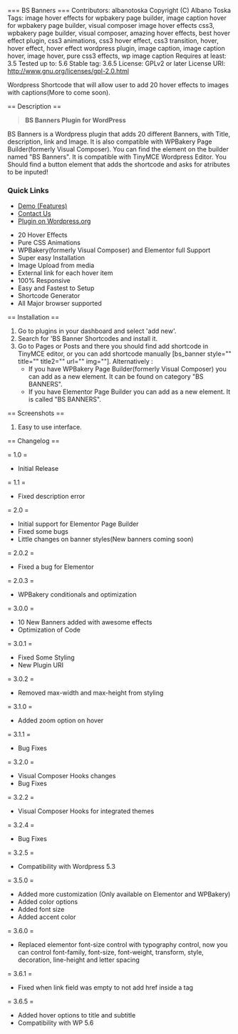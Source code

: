 === BS Banners  ===
Contributors: albanotoska
Copyright (C) Albano Toska
Tags: image hover effects for wpbakery page builder, image caption hover for wpbakery page builder, visual composer image hover effects css3, wpbakery page builder, visual composer, amazing hover effects, best hover effect plugin, css3 animations, css3 hover effect, css3 transition, hover, hover effect, hover effect wordpress plugin, image caption, image caption hover, image hover, pure css3 effects, wp image caption
Requires at least: 3.5
Tested up to: 5.6
Stable tag: 3.6.5
License: GPLv2 or later
License URI: http://www.gnu.org/licenses/gpl-2.0.html

Wordpress Shortcode that will allow user to add 20 hover effects to images with captions(More to come soon).

== Description ==

<blockquote>
    <p>
        <strong>BS Banners Plugin for WordPress</strong>
    </p>
</blockquote>
BS Banners is a Wordpress plugin that adds 20 different Banners, with Title, description, link and Image. It is also compatible with WPBakery Page Builder(formerly Visual Composer). You can find the element on the builder named "BS Banners". It is compatible with TinyMCE Wordpress Editor. You Should find a button element that adds the shortcode and asks for atributes to be inputed!<br>

<h3>Quick Links</h3> 
<ul>
    <li><a href="https://albanotoska.com/bsbanners/">Demo (Features)</a></li>
    <li><a href="https://albanotoska.com/#contact">Contact Us</a></li>
    <li><a href="https://wordpress.org/plugins/bs-banners/">Plugin on Wordpress.org</a></li>
</ul>

<ul>
    <li>20 Hover Effects</li>
    <li>Pure CSS Animations</li>
    <li>WPBakery(formerly Visual Composer) and Elementor full Support</li>
    <li>Super easy Installation</li>
    <li>Image Upload from media</li>
    <li>External link for each hover item</li>
    <li>100% Responsive</li>
    <li>Easy and Fastest to Setup</li>
    <li>Shortcode Generator</li>
    <li>All Major browser supported</li>
</ul>


== Installation ==

1. Go to plugins in your dashboard and select 'add new'.
2. Search for 'BS Banner Shortcodes and install it.
3. Go to Pages or Posts and there you should find add shortcode in TinyMCE editor, or you can add shortcode manually [bs_banner style="" title="" title2="" url="" img=""]. Alternatively :
	- If you have WPBakery Page Builder(formerly Visual Composer) you can add as a new element. It can be found on category "BS BANNERS".
	- If you have Elementor Page Builder you can add as a new element. It is called "BS BANNERS".

== Screenshots ==

1. Easy to use interface.

== Changelog ==

= 1.0 =
* Initial Release

= 1.1 =
* Fixed description error

= 2.0 =
* Initial support for Elementor Page Builder
* Fixed some bugs
* Little changes on banner styles(New banners coming soon)

= 2.0.2 =
* Fixed a bug for Elementor

= 2.0.3 =
* WPBakery conditionals and optimization

= 3.0.0 =
* 10 New Banners added with awesome effects
* Optimization of Code

= 3.0.1 =
* Fixed Some Styling
* New Plugin URI

= 3.0.2 =
* Removed max-width and max-height from styling

= 3.1.0 =
* Added zoom option on hover

= 3.1.1 =
* Bug Fixes

= 3.2.0 =
* Visual Composer Hooks changes
* Bug Fixes

= 3.2.2 =
* Visual Composer Hooks for integrated themes

= 3.2.4 =
* Bug Fixes

= 3.2.5 =
* Compatibility with Wordpress 5.3

= 3.5.0 =
* Added more customization (Only available on Elementor and WPBakery)
* Added color options
* Added font size
* Added accent color

= 3.6.0 =
* Replaced elementor font-size control with typography control, now you can control font-family, font-size, font-weight, transform, style, decoration, line-height and letter spacing

= 3.6.1 =
* Fixed when link field was empty to not add href inside a tag

= 3.6.5 =
* Added hover options to title and subtitle
* Compatibility with WP 5.6
